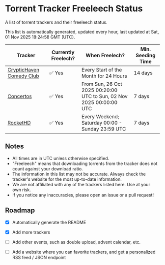 
# Torrent Tracker Freeleech Status

A list of torrent trackers and their freeleech status.

This list is automatically generated, updated every hour, last updated at Sat, 01 Nov 2025 18:24:58 GMT (UTC).

| Tracker | Currently Freelech? | When Freelech? | Min. Seeding Time |
|---------|---------------------|----------------|-------------------|
| [CrypticHaven Comedy Club](https://cryptichaven.org) | ✅ Yes | Every Start of the Month for 24 Hours | 14 days |
| [Concertos](https://concertos.live) | ✅ Yes | From Sun, 26 Oct 2025 00:20:00 UTC to Sun, 02 Nov 2025 00:00:00 UTC | 7 days |
| [RocketHD](https://rocket-hd.cc) | ✅ Yes | Every Weekend; Saturday 00:00 - Sunday 23:59 UTC | 7 days |

## Notes

- All times are in UTC unless otherwise specified.
- "Freeleech" means that downloading torrents from the tracker does not count against your download ratio.
- The information in this list may not be accurate. Always check the tracker's website for the most up-to-date information.
- We are not affiliated with any of the trackers listed here. Use at your own risk.
- If you notice any inaccuracies, please open an issue or a pull request!

## Roadmap

- [x] Automatically generate the README
- [x] Add more trackers
- [ ] Add other events, such as double upload, advent calendar, etc.
- [ ] Add a website where you can favorite trackers, and get a personalized RSS feed / JSON endpoint


